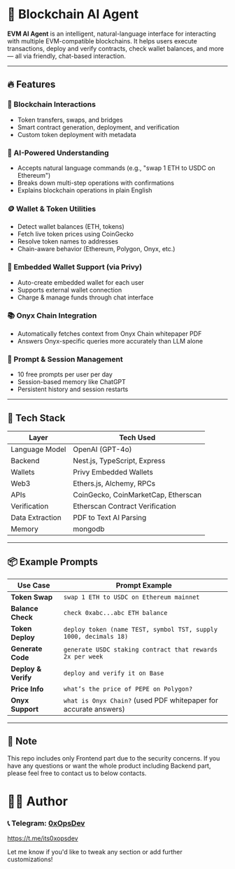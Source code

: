 # 🤖 Blockchain AI Agent

**EVM AI Agent** is an intelligent, natural-language interface for interacting with multiple EVM-compatible blockchains. It helps users execute transactions, deploy and verify contracts, check wallet balances, and more — all via friendly, chat-based interaction.

---

## 🔥 Features

### 🔧 Blockchain Interactions
- Token transfers, swaps, and bridges
- Smart contract generation, deployment, and verification
- Custom token deployment with metadata

### 🧠 AI-Powered Understanding
- Accepts natural language commands (e.g., "swap 1 ETH to USDC on Ethereum")
- Breaks down multi-step operations with confirmations
- Explains blockchain operations in plain English

### 🪙 Wallet & Token Utilities
- Detect wallet balances (ETH, tokens)
- Fetch live token prices using CoinGecko
- Resolve token names to addresses
- Chain-aware behavior (Ethereum, Polygon, Onyx, etc.)

### 🔐 Embedded Wallet Support (via Privy)
- Auto-create embedded wallet for each user
- Supports external wallet connection
- Charge & manage funds through chat interface

### 📚 Onyx Chain Integration
- Automatically fetches context from Onyx Chain whitepaper PDF
- Answers Onyx-specific queries more accurately than LLM alone

### 💬 Prompt & Session Management
- 10 free prompts per user per day
- Session-based memory like ChatGPT
- Persistent history and session restarts

---

## 🧠 Tech Stack

| Layer             | Tech Used                          |
|------------------|------------------------------------|
| Language Model    | OpenAI (GPT-4o)              |
| Backend           | Nest.js, TypeScript, Express        |
| Wallets           | Privy Embedded Wallets              |
| Web3              | Ethers.js, Alchemy, RPCs            |
| APIs              | CoinGecko, CoinMarketCap, Etherscan |
| Verification      | Etherscan Contract Verification     |
| Data Extraction   | PDF to Text AI Parsing              |
| Memory            | mongodb     |

---

## 📦 Example Prompts

| Use Case         | Prompt Example                                                    |
|------------------|-------------------------------------------------------------------|
| **Token Swap**   | `swap 1 ETH to USDC on Ethereum mainnet`                          |
| **Balance Check**| `check 0xabc...abc ETH balance`                                   |
| **Token Deploy** | `deploy token (name TEST, symbol TST, supply 1000, decimals 18)`  |
| **Generate Code**| `generate USDC staking contract that rewards 2x per week`         |
| **Deploy & Verify**| `deploy and verify it on Base`                                 |
| **Price Info**   | `what’s the price of PEPE on Polygon?`                            |
| **Onyx Support** | `what is Onyx Chain?` (used PDF whitepaper for accurate answers)  |

---

## 📝 Note
This repo includes only Frontend part due to the security concerns.
If you have any questions or want the whole product including Backend part, please feel free to contact us to below contacts.


# 👨‍💻 Author
### 📞 Telegram: [0xOpsDev](https://t.me/its0xopsdev)   
https://t.me/its0xopsdev

Let me know if you'd like to tweak any section or add further customizations!
